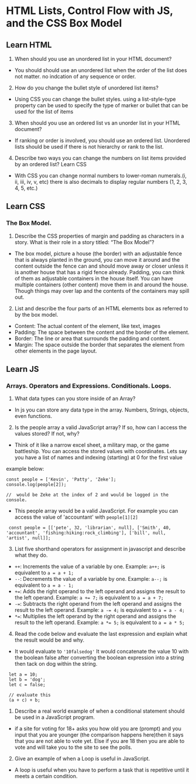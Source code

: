 # HTML Lists, Control Flow with JS, and the CSS Box Model

## Learn HTML

1. When should you use an unordered list in your HTML document?

* You should should use an unordered list when the order of the list does not matter. no indcation of any sequence or order.

2. How do you change the bullet style of unordered list items?

* Using CSS you can change the bullet styles. using a list-style-type property can be used to specify the type of marker or bullet that can be used for the list of items 

3. When should you use an ordered list vs an unorder list in your HTML document?

* If ranking or order is involved, you should use an ordered list. Unordered lists should be used if there is not hierarchy or rank to the list.

4. Describe two ways you can change the numbers on list items provided by an ordered list?
Learn CSS

* With CSS you can change normal numbers to lower-roman numerals.(i, ii, iii, iv, v, etc) there is also decimals to display regular numbers (1, 2, 3, 4, 5, etc.) 

## Learn CSS 
### The Box Model.

1. Describe the CSS properties of margin and padding as characters in a story. What is their role in a story titled: “The Box Model”?

* The box model, picture a house (the border) with an adjustable fence that is always planted in the ground, you can move it around and the content outside the fence can and should move away or closer unless it is another house that has a rigid fence already. Padding, you can think of them as adjustable containers in the house itself. You can have multiple containers (other content) move them in and around the house. Though things may over lap and the contents of the containers may spill out.

2. List and describe the four parts of an HTML elements box as referred to by the box model.

* Content: The actual content of the element, like text, images
* Padding: The space between the content and the border of the element.
* Border: The line or area that surrounds the padding and content.
* Margin: The space outside the border that separates the element from other elements in the page layout.

## Learn JS

### Arrays. Operators and Expressions. Conditionals. Loops.


1. What data types can you store inside of an Array?

* In js you can store any data type in the array. Numbers, Strings, objects, even functions.

2. Is the people array a valid JavaScript array? If so, how can I access the values stored? If not, why?

* Think of it like a narrow excel sheet, a military map, or the game battleship. You can access the stored values with coordinates. Lets say you have a list of names and indexing (starting) at 0 for the first value

example below:
```
const people = ['Kevin', 'Patty', 'Zeke'];
console.log(people[2]);

//  would be Zeke at the index of 2 and would be logged in the console.

```

* This people array would be a valid JavaScript. For example you can access the value of 'accountant' with `people[1][2]`

```
 const people = [['pete', 32, 'librarian', null], ['Smith', 40, 'accountant', 'fishing:hiking:rock_climbing'], ['bill', null, 'artist', null]];
 ```

3. List five shorthand operators for assignment in javascript and describe what they do.

* `++`: Increments the value of a variable by one. Example: `a++;` is equivalent to `a = a + 1;`
* `--`: Decrements the value of a variable by one. Example: `a--;` is equivalent to `a = a - 1;`
* `+=`: Adds the right operand to the left operand and assigns the result to the left operand. Example: `a += 7;` is equivalent to `a = a + 7;`
* `-=`: Subtracts the right operand from the left operand and assigns the result to the left operand. Example: `a -= 4;` is equivalent to `a = a - 4;`
* `*=`: Multiplies the left operand by the right operand and assigns the result to the left operand. Example: `a *= 5;` is equivalent to `a = a * 5;`

4. Read the code below and evaluate the last expression and explain what the result would be and why.

* It would evaluate to `'10falsedog'` It would concatenate the value 10 with the boolean false after converting the boolean expression into a string then tack on dog within the string.

```
 let a = 10;
 let b = 'dog';
 let c = false;

 // evaluate this
 (a + c) + b;
```

1. Describe a real world example of when a conditional statement should be used in a JavaScript program.

* if a site for voting for 18+ asks you how old you are (prompt) and you input that you are younger (the comparison happens here)then it says that you are not able to vote yet. Else if you are 18 then you are able to vote and will take you to the site to see the polls.

2. Give an example of when a Loop is useful in JavaScript.

* A loop is useful when you have to perform a task that is repetitive until it meets a certain condition.

